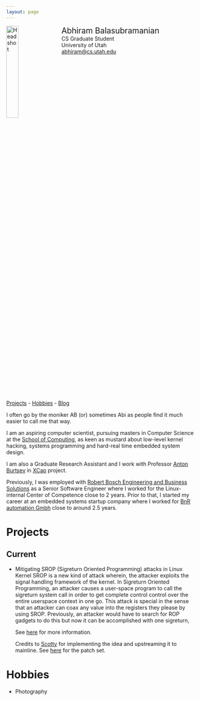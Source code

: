 ```yaml
---
layout: page
---
```


<div style="width: 100%; display: inline-block;">
<img src="{{ site.baseurl }}/public/ryan-stutsman.jpg" alt="Headshot" width="25%" style="float: left;"/>
<div style="float: left; padding-left: 20px;">
<span style="font-size: 150%;">Abhiram Balasubramanian</span><br>
CS Graduate Student<br>
University of Utah<br>
<a href="mailto:abhiram@cs.utah.edu">abhiram@cs.utah.edu</a>
</div>
</div>

<p></p>

[Projects](#projects) -
[Hobbies](#hobbies) -
[Blog](./blog/)

I often go by the moniker AB (or) sometimes Abi as people find it much easier to call me that way.

I am an aspiring computer scientist, pursuing masters in Computer Science at the [School of Computing](www.cs.utah.edu), as keen as mustard about low-level kernel hacking, systems programming and hard-real time embedded system design.

I am also a Graduate Research Assistant and I work with Professor [Anton Burtsev](https://www.cs.utah.edu/~aburtsev) in [XCap](https://flux.utah.edu/project/xcap) project.

Previously, I was employed with [Robert Bosch Engineering and Business Solutions](http://www.bosch-india-software.com/en/homepage/rbei_homepage.html) as a Senior Software Engineer where I worked for the Linux-internal Center of Competence close to 2 years. Prior to that, I started my career at an embedded systems startup company where I worked for [BnR automation Gmbh](http://www.br-automation.com/en-us/perfection-in-automation/) close to around 2.5 years.
 

# <a name="projects"></a> Projects

## Current

 - Mitigating SROP (Sigreturn Oriented Programming) attacks in Linux Kernel
   SROP is a new kind of attack wherein, the attacker exploits the signal handling framework of the kernel. In Sigreturn Oriented Programming, an attacker causes a user-space program to call the sigreturn system call in order to get complete control control over the entire userspace context in one go. This attack is special in the sense that an attacker can coax any value into the registers they please by using SROP. Previously, an attacker would have to search for ROP gadgets to do this but now it can be accomplished with one sigreturn,

   See [here](http://www.cs.vu.nl/~herbertb/papers/srop_sp14.pdf) for more information.
   
   Credits to [Scotty](http://www.eng.utah.edu/~sbauer/) for implementing the idea and upstreaming it to mainline. See [here](https://lkml.org/lkml/2016/2/6/166) for the patch set.


# <a name="activities"></a> Hobbies

 - Photography
